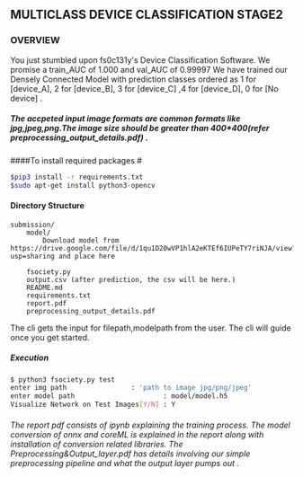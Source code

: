 ## MULTICLASS DEVICE CLASSIFICATION STAGE2 ####

### OVERVIEW ####
You just stumbled upon fs0c131y's Device Classification Software. We promise a train_AUC of 1.000 and val_AUC of 0.99997 
We have trained our Densely Connected Model with prediction classes ordered as  1 for [device_A], 2 for [device_B], 3 for [device_C] ,4 for [device_D], 0 for [No device] .

##### The accpeted input image formats are common formats like jpg,jpeg,png.The image size should be greater than 400*400(refer preprocessing_output_details.pdf) . ###
  
####To install required packages #
```bash
$pip3 install -r requirements.txt
$sudo apt-get install python3-opencv
```
#### Directory Structure ###
 
```
submission/  
    model/
        Download model from https://drive.google.com/file/d/1qu1D20wVP1hlA2eKTEf6IUPeTY7riNJA/view?usp=sharing and place here
    
    fsociety.py  
    output.csv (after prediction, the csv will be here.) 
    README.md  
    requirements.txt
    report.pdf
    preprocessing_output_details.pdf
```

The cli gets the input for filepath,modelpath from the user. The cli will guide once you get started.

##### Execution #####

``` bash
$ python3 fsociety.py test
enter img path			      : 'path to image jpg/png/jpeg'
enter model path                      : model/model.h5
Visualize Network on Test Images[Y/N] : Y

```

###### The report pdf consists of ipynb explaining the training process. The model conversion of onnx and coreML is explained in the report along with installation of conversion related libraries. The Preprocessing&Output_layer.pdf has details involving our simple preprocessing pipeline and what the output layer pumps out . ######











